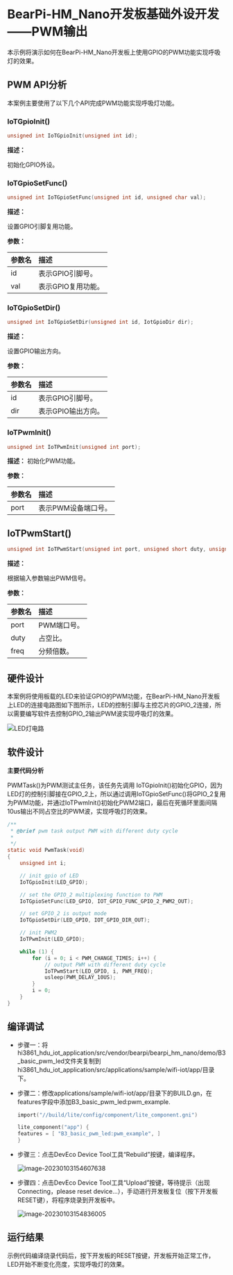 # BearPi-HM_Nano开发板基础外设开发——PWM输出
本示例将演示如何在BearPi-HM_Nano开发板上使用GPIO的PWM功能实现呼吸灯的效果。


## PWM API分析
本案例主要使用了以下几个API完成PWM功能实现呼吸灯功能。
### IoTGpioInit()
```c
unsigned int IoTGpioInit(unsigned int id);
```
 **描述：**

初始化GPIO外设。
### IoTGpioSetFunc()
```c
unsigned int IoTGpioSetFunc(unsigned int id, unsigned char val);
```
**描述：**

设置GPIO引脚复用功能。

**参数：**

|参数名|描述|
|:--|:------| 
| id | 表示GPIO引脚号。  |
| val | 表示GPIO复用功能。 |

### IoTGpioSetDir()
```c
unsigned int IoTGpioSetDir(unsigned int id, IotGpioDir dir);
```
**描述：**

设置GPIO输出方向。

**参数：**

|参数名|描述|
|:--|:------| 
| id | 表示GPIO引脚号。  |
| dir | 表示GPIO输出方向。  |


### IoTPwmInit()
```c
unsigned int IoTPwmInit(unsigned int port);
```
**描述：**
初始化PWM功能。

**参数：**

|参数名|描述|
|:--|:------| 
| port | 表示PWM设备端口号。  |



## IoTPwmStart()
```c
unsigned int IoTPwmStart(unsigned int port, unsigned short duty, unsigned int freq);
```
**描述：**

根据输入参数输出PWM信号。

**参数：**

|参数名|描述|
|:--|:------| 
| port | PWM端口号。  |
| duty| 占空比。  |
| freq| 分频倍数。  |


## 硬件设计
本案例将使用板载的LED来验证GPIO的PWM功能，在BearPi-HM_Nano开发板上LED的连接电路图如下图所示，LED的控制引脚与主控芯片的GPIO_2连接，所以需要编写软件去控制GPIO_2输出PWM波实现呼吸灯的效果。

![](/doc/bearpi/figures/B3_basic_pwm_led/LED灯电路.png "LED灯电路")

## 软件设计

**主要代码分析**

PWMTask()为PWM测试主任务，该任务先调用 IoTGpioInit()初始化GPIO，因为LED灯的控制引脚接在GPIO_2上，所以通过调用IoTGpioSetFunc()将GPIO_2复用为PWM功能，并通过IoTPwmInit()初始化PWM2端口，最后在死循环里面间隔10us输出不同占空比的PWM波，实现呼吸灯的效果。
```c
/**
 * @brief pwm task output PWM with different duty cycle
 * 
 */
static void PwmTask(void)
{
    unsigned int i;

    // init gpio of LED
    IoTGpioInit(LED_GPIO);

    // set the GPIO_2 multiplexing function to PWM
    IoTGpioSetFunc(LED_GPIO, IOT_GPIO_FUNC_GPIO_2_PWM2_OUT);

    // set GPIO_2 is output mode
    IoTGpioSetDir(LED_GPIO, IOT_GPIO_DIR_OUT);

    // init PWM2
    IoTPwmInit(LED_GPIO);

    while (1) {
        for (i = 0; i < PWM_CHANGE_TIMES; i++) {
            // output PWM with different duty cycle
            IoTPwmStart(LED_GPIO, i, PWM_FREQ);
            usleep(PWM_DELAY_10US);
        }
        i = 0;
    }
}
```

## 编译调试


* 步骤一：将hi3861_hdu_iot_application/src/vendor/bearpi/bearpi_hm_nano/demo/B3_basic_pwm_led文件夹复制到hi3861_hdu_iot_application/src/applications/sample/wifi-iot/app/目录下。

* 步骤二：修改applications/sample/wifi-iot/app/目录下的BUILD.gn，在features字段中添加B3_basic_pwm_led:pwm_example.

    ```c
    import("//build/lite/config/component/lite_component.gni")

    lite_component("app") {
    features = [ "B3_basic_pwm_led:pwm_example", ]
    }
    ```
* 步骤三：点击DevEco Device Tool工具“Rebuild”按键，编译程序。

    ![image-20230103154607638](/doc/pic/image-20230103154607638.png)

* 步骤四：点击DevEco Device Tool工具“Upload”按键，等待提示（出现Connecting，please reset device...），手动进行开发板复位（按下开发板RESET键），将程序烧录到开发板中。

    ![image-20230103154836005](/doc/pic/image-20230103154836005.png)    
    


## 运行结果

示例代码编译烧录代码后，按下开发板的RESET按键，开发板开始正常工作，LED开始不断变化亮度，实现呼吸灯的效果。

